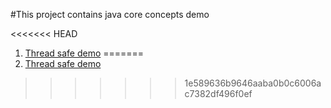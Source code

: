 #This project contains java core concepts demo

<<<<<<< HEAD
1) [Thread safe demo](https://github.com/manojp1988/Java/blob/master/Java/src/com/manoj/ThreadSafeDemo.java)
=======
1) [Thread safe demo](https://github.com/manojp1988/Java/blob/master/Java/src/com/manoj/ThreadSafeDemo.java)
>>>>>>> 1e589636b9646aaba0b0c6006ac7382df496f0ef
